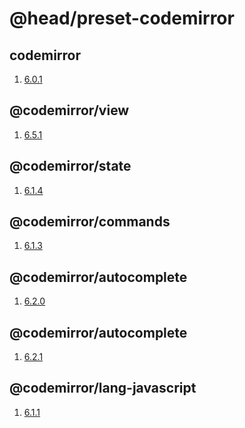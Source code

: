 @head/preset-codemirror
==

codemirror
--

1. [6.0.1](https://github.com/codemirror/basic-setup/blob/main/CHANGELOG.md#601-2022-06-30)

@codemirror/view
--

1. [6.5.1](https://github.com/codemirror/view/blob/main/CHANGELOG.md#651-2022-11-15)

@codemirror/state
--

1. [6.1.4](https://github.com/codemirror/state/blob/main/CHANGELOG.md#614-2022-11-15)

@codemirror/commands
--

1. [6.1.3](https://github.com/codemirror/commands/blob/main/CHANGELOG.md#613-2022-12-26)

@codemirror/autocomplete
--

1. [6.2.0](https://github.com/codemirror/autocomplete/blob/main/CHANGELOG.md#620-2022-09-13)

@codemirror/autocomplete
--

1. [6.2.1](https://github.com/codemirror/language/blob/main/CHANGELOG.md#621-2022-07-21)

@codemirror/lang-javascript
--

1. [6.1.1](https://github.com/codemirror/lang-javascript/blob/main/CHANGELOG.md#611-2022-10-24)
